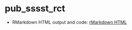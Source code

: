 # pub_sssst_rct

- RMarkdown HTML output and code: [rMarkdown HTML](https://htmlpreview.github.io/?https://raw.githubusercontent.com/drewwint/pub_sssst_rct/blob/main/sssst_analysis.html)
